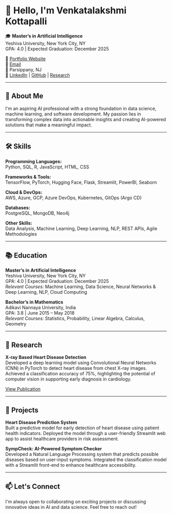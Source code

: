 # 👋 Hello, I'm Venkatalakshmi Kottapalli

🎓 **Master’s in Artificial Intelligence**  
Yeshiva University, New York City, NY  
GPA: 4.0 | Expected Graduation: December 2025

🔗 [Portfolio Website](https://venkatalakshmikottapalli.github.io/About-me/#home)  
📧 [Email](mailto:vkottapa@mail.yu.edu)  
📍 Parsippany, NJ  
🔗 [LinkedIn](#) | [GitHub](#) | [Research](#)

---

## 🚀 About Me

I'm an aspiring AI professional with a strong foundation in data science, machine learning, and software development. My passion lies in transforming complex data into actionable insights and creating AI-powered solutions that make a meaningful impact.

---

## 🛠️ Skills

**Programming Languages:**  
Python, SQL, R, JavaScript, HTML, CSS

**Frameworks & Tools:**  
TensorFlow, PyTorch, Hugging Face, Flask, Streamlit, PowerBI, Seaborn

**Cloud & DevOps:**  
AWS, Azure, GCP, Azure DevOps, Kubernetes, GitOps (Argo CD)

**Databases:**  
PostgreSQL, MongoDB, Neo4j

**Other Skills:**  
Data Analysis, Machine Learning, Deep Learning, NLP, REST APIs, Agile Methodologies

---

## 📚 Education

**Master’s in Artificial Intelligence**  
Yeshiva University, New York City, NY  
GPA: 4.0 | Expected Graduation: December 2025  
*Relevant Courses:* Machine Learning, Data Science, Neural Networks & Deep Learning, NLP, Cloud Computing

**Bachelor’s in Mathematics**  
Adikavi Nannaya University, India  
GPA: 3.8 | June 2015 – May 2018  
*Relevant Courses:* Statistics, Probability, Linear Algebra, Calculus, Geometry

---

## 🧪 Research

**X-ray Based Heart Disease Detection**  
Developed a deep learning model using Convolutional Neural Networks (CNN) in PyTorch to detect heart disease from chest X-ray images. Achieved a classification accuracy of 75%, highlighting the potential of computer vision in supporting early diagnosis in cardiology.

[View Publication](https://www.researchgate.net)

---

## 💼 Projects

**Heart Disease Prediction System**  
Built a predictive model for early detection of heart disease using patient health indicators. Deployed the model through a user-friendly Streamlit web app to assist healthcare providers in risk assessment.

**SympCheck: AI-Powered Symptom Checker**  
Developed a Natural Language Processing system that predicts possible diseases based on user-input symptoms. Integrated the classification model with a Streamlit front-end to enhance healthcare accessibility.

---

## 📫 Let's Connect

I'm always open to collaborating on exciting projects or discussing innovative ideas in AI and data science. Feel free to reach out!

